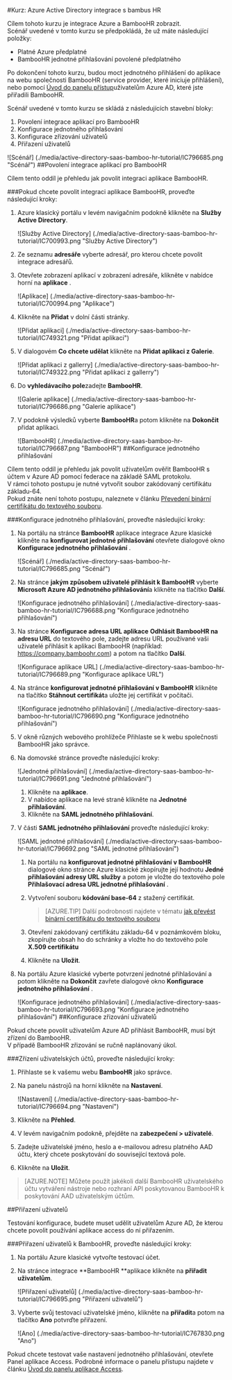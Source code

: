 <properties 
    pageTitle="Kurz: Azure Active Directory integrace s bambus HR | Microsoft Azure" 
    description="Naučte se používat bambus HR s Azure Active Directory povolit jednotné přihlašování, automatické vytváření a další!" 
    services="active-directory" 
    authors="jeevansd"  
    documentationCenter="na" 
    manager="femila"/>
<tags 
    ms.service="active-directory" 
    ms.devlang="na" 
    ms.topic="article" 
    ms.tgt_pltfrm="na" 
    ms.workload="identity" 
    ms.date="09/29/2016" 
    ms.author="jeedes" />

#<a name="tutorial-azure-active-directory-integration-with-bamboo-hr"></a>Kurz: Azure Active Directory integrace s bambus HR

Cílem tohoto kurzu je integrace Azure a BambooHR zobrazit.  
Scénář uvedené v tomto kurzu se předpokládá, že už máte následující položky:

-   Platné Azure předplatné
-   BambooHR jednotné přihlašování povolené předplatného

Po dokončení tohoto kurzu, budou moct jednotného přihlášení do aplikace na webu společnosti BambooHR (service provider, které iniciuje přihlášení), nebo pomocí [Úvod do panelu přístup](active-directory-saas-access-panel-introduction.md)uživatelům Azure AD, které jste přiřadili BambooHR.

Scénář uvedené v tomto kurzu se skládá z následujících stavební bloky:

1.  Povolení integrace aplikací pro BambooHR
2.  Konfigurace jednotného přihlašování
3.  Konfigurace zřizování uživatelů
4.  Přiřazení uživatelů

![Scénář] (./media/active-directory-saas-bamboo-hr-tutorial/IC796685.png "Scénář")
##<a name="enabling-the-application-integration-for-bamboohr"></a>Povolení integrace aplikací pro BambooHR

Cílem tento oddíl je přehledu jak povolit integraci aplikace BambooHR.

###<a name="to-enable-the-application-integration-for-bamboohr-perform-the-following-steps"></a>Pokud chcete povolit integraci aplikace BambooHR, proveďte následující kroky:

1.  Azure klasický portálu v levém navigačním podokně klikněte na **Služby Active Directory**.

    ![Služby Active Directory] (./media/active-directory-saas-bamboo-hr-tutorial/IC700993.png "Služby Active Directory")

2.  Ze seznamu **adresáře** vyberte adresář, pro kterou chcete povolit integrace adresářů.

3.  Otevřete zobrazení aplikací v zobrazení adresáře, klikněte v nabídce horní na **aplikace** .

    ![Aplikace] (./media/active-directory-saas-bamboo-hr-tutorial/IC700994.png "Aplikace")

4.  Klikněte na **Přidat** v dolní části stránky.

    ![Přidat aplikaci] (./media/active-directory-saas-bamboo-hr-tutorial/IC749321.png "Přidat aplikaci")

5.  V dialogovém **Co chcete udělat** klikněte na **Přidat aplikaci z Galerie**.

    ![Přidat aplikaci z gallerry] (./media/active-directory-saas-bamboo-hr-tutorial/IC749322.png "Přidat aplikaci z gallerry")

6.  Do **vyhledávacího pole**zadejte **BambooHR**.

    ![Galerie aplikace] (./media/active-directory-saas-bamboo-hr-tutorial/IC796686.png "Galerie aplikace")

7.  V podokně výsledků vyberte **BambooHR**a potom klikněte na **Dokončit** přidat aplikaci.

    ![BambooHR] (./media/active-directory-saas-bamboo-hr-tutorial/IC796687.png "BambooHR")
##<a name="configuring-single-sign-on"></a>Konfigurace jednotného přihlašování

Cílem tento oddíl je přehledu jak povolit uživatelům ověřit BambooHR s účtem v Azure AD pomocí federace na základě SAML protokolu.  
V rámci tohoto postupu je nutné vytvořit soubor zakódovaný certifikátu základu-64.  
Pokud znáte není tohoto postupu, naleznete v článku [Převedení binární certifikátu do textového souboru](http://youtu.be/PlgrzUZ-Y1o).

###<a name="to-configure-single-sign-on-perform-the-following-steps"></a>Konfigurace jednotného přihlašování, proveďte následující kroky:

1.  Na portálu na stránce **BambooHR** aplikace integrace Azure klasické klikněte na **konfigurovat jednotné přihlašování** otevřete dialogové okno **Konfigurace jednotného přihlašování** .

    ![Scénář] (./media/active-directory-saas-bamboo-hr-tutorial/IC796685.png "Scénář")

2.  Na stránce **jakým způsobem uživatelé přihlásit k BambooHR** vyberte **Microsoft Azure AD jednotného přihlašování**a klikněte na tlačítko **Další**.

    ![Konfigurace jednotného přihlašování] (./media/active-directory-saas-bamboo-hr-tutorial/IC796688.png "Konfigurace jednotného přihlašování")

3.  Na stránce **Konfigurace adresa URL aplikace** **Odhlásit BambooHR na adresu URL** do textového pole, zadejte adresu URL používané vaši uživatelé přihlásit k aplikaci BambooHR (například: https://company.bamboohr.com) a potom na tlačítko **Další**.

    ![Konfigurace aplikace URL] (./media/active-directory-saas-bamboo-hr-tutorial/IC796689.png "Konfigurace aplikace URL")

4.  Na stránce **konfigurovat jednotné přihlašování v BambooHR** klikněte na tlačítko **Stáhnout certifikát**a uložte jej certifikát v počítači.

    ![Konfigurace jednotného přihlašování] (./media/active-directory-saas-bamboo-hr-tutorial/IC796690.png "Konfigurace jednotného přihlašování")

5.  V okně různých webového prohlížeče Přihlaste se k webu společnosti BambooHR jako správce.

6.  Na domovské stránce proveďte následující kroky:

    ![Jednotné přihlašování] (./media/active-directory-saas-bamboo-hr-tutorial/IC796691.png "Jednotné přihlašování")

    1.  Klikněte na **aplikace**.
    2.  V nabídce aplikace na levé straně klikněte na **Jednotné přihlašování**.
    3.  Klikněte na **SAML jednotného přihlašování**.

7.  V části **SAML jednotného přihlašování** proveďte následující kroky:

    ![SAML jednotné přihlašování] (./media/active-directory-saas-bamboo-hr-tutorial/IC796692.png "SAML jednotné přihlašování")

    1.  Na portálu na **konfigurovat jednotné přihlašování v BambooHR** dialogové okno stránce Azure klasické zkopírujte její hodnotu **Jedné přihlašování adresy URL služby** a potom je vložte do textového pole **Přihlašovací adresa URL jednotné přihlašování** .
    2.  Vytvoření souboru **kódování base-64** z stažený certifikát.  

        >[AZURE.TIP] Další podrobnosti najdete v tématu [jak převést binární certifikátu do textového souboru](http://youtu.be/PlgrzUZ-Y1o)

    3.  Otevření zakódovaný certifikátu základu-64 v poznámkovém bloku, zkopírujte obsah ho do schránky a vložte ho do textového pole **X.509 certifikátu**
    4.  Klikněte na **Uložit**.

8.  Na portálu Azure klasické vyberte potvrzení jednotné přihlašování a potom klikněte na **Dokončit** zavřete dialogové okno **Konfigurace jednotného přihlašování** .

    ![Konfigurace jednotného přihlašování] (./media/active-directory-saas-bamboo-hr-tutorial/IC796693.png "Konfigurace jednotného přihlašování")
##<a name="configuring-user-provisioning"></a>Konfigurace zřizování uživatelů

Pokud chcete povolit uživatelům Azure AD přihlásit BambooHR, musí být zřízení do BambooHR.  
V případě BambooHR zřizování se ručně naplánovaný úkol.

###<a name="to-provision-a-user-accounts-perform-the-following-steps"></a>Zřízení uživatelských účtů, proveďte následující kroky:

1.  Přihlaste se k vašemu webu **BambooHR** jako správce.

2.  Na panelu nástrojů na horní klikněte na **Nastavení**.

    ![Nastavení] (./media/active-directory-saas-bamboo-hr-tutorial/IC796694.png "Nastavení")

3.  Klikněte na **Přehled**.

4.  V levém navigačním podokně, přejděte na **zabezpečení \> uživatelé**.

5.  Zadejte uživatelské jméno, heslo a e-mailovou adresu platného AAD účtu, který chcete poskytování do související textová pole.

6.  Klikněte na **Uložit**.

>[AZURE.NOTE] Můžete použít jakékoli další BambooHR uživatelského účtu vytváření nástroje nebo rozhraní API poskytovanou BambooHR k poskytování AAD uživatelským účtům.

##<a name="assigning-users"></a>Přiřazení uživatelů

Testování konfigurace, budete muset udělit uživatelům Azure AD, že kterou chcete povolit používání aplikace access do ní přiřazením.

###<a name="to-assign-users-to-bamboohr-perform-the-following-steps"></a>Přiřazení uživatelů k BambooHR, proveďte následující kroky:

1.  Na portálu Azure klasické vytvořte testovací účet.

2.  Na stránce integrace **BambooHR **aplikace klikněte na **přiřadit uživatelům**.

    ![Přiřazení uživatelů] (./media/active-directory-saas-bamboo-hr-tutorial/IC796695.png "Přiřazení uživatelů")

3.  Vyberte svůj testovací uživatelské jméno, klikněte na **přiřadit**a potom na tlačítko **Ano** potvrďte přiřazení.

    ![Ano] (./media/active-directory-saas-bamboo-hr-tutorial/IC767830.png "Ano")

Pokud chcete testovat vaše nastavení jednotného přihlašování, otevřete Panel aplikace Access. Podrobné informace o panelu přístupu najdete v článku [Úvod do panelu aplikace Access](active-directory-saas-access-panel-introduction.md).
